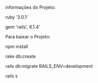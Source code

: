 informações do Projeto:

ruby '3.0.1'

gem 'rails', 6.1.4'

Para baixar o Projeto:

npm install

rake db:create

rails db:migrate RAILS_ENV=development

rails s
